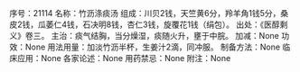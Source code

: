序号：21114
名称：竹沥涤痰汤
组成：川贝2钱，天竺黄6分，羚羊角1钱5分，桑皮2钱，瓜萎仁4钱，石决明8钱，杏仁3钱，旋覆花1钱（绢包）。
出处：《医醇剩义》卷三。
主治：痰气结胸，当分燥湿，痰随火升，壅于中脘。
加减：None
功效：None
用法用量：加淡竹沥半杯，生姜汁2滴，同冲服。
制备方法：None
临床应用：None
各家论述：None
用药禁忌：None
附注：None
